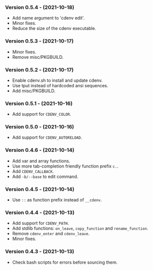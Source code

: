 ### Version 0.5.4 - (2021-10-18)

- Add name argument to 'cdenv edit'.
- Minor fixes.
- Reduce the size of the cdenv executable.


### Version 0.5.3 - (2021-10-17)

- Minor fixes.
- Remove misc/PKGBUILD.


### Version 0.5.2 - (2021-10-17)

- Enable cdenv.sh to install and update cdenv.
- Use tput instead of hardcoded ansi sequences.
- Add misc/PKGBUILD.


### Version 0.5.1 - (2021-10-16)

- Add support for `CDENV_COLOR`.


### Version 0.5.0 - (2021-10-16)

- Add support for `CDENV_AUTORELOAD`.


### Version 0.4.6 - (2021-10-14)

- Add var and array functions.
- Use more tab-completion friendly function prefix `c.`.
- Add `CDENV_CALLBACK`.
- Add `-b/--base` to edit command.


### Version 0.4.5 - (2021-10-14)

- Use `::` as function prefix instead of `__cdenv`.


### Version 0.4.4 - (2021-10-13)

- Add support for `CDENV_PATH`.
- Add stdlib functions: `on_leave`, `copy_function` and `rename_function`.
- Remove `cdenv_enter` and `cdenv_leave`.
- Minor fixes.


### Version 0.4.3 - (2021-10-13)

- Check bash scripts for errors before sourcing them.
